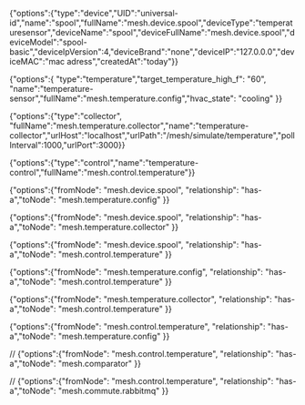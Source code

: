 {"options":{"type":"device","UID":"universal-id","name":"spool","fullName":"mesh.device.spool","deviceType":"temperaturesensor","deviceName":"spool","deviceFullName":"mesh.device.spool","deviceModel":"spool-basic","deviceIpVersion":4,"deviceBrand":"none","deviceIP":"127.0.0.0","deviceMAC":"mac adress","createdAt":"today"}}

{"options":{ "type":"temperature","target_temperature_high_f": "60", "name":"temperature-sensor","fullName":"mesh.temperature.config","hvac_state": "cooling" }}

{"options":{"type":"collector", "fullName":"mesh.temperature.collector","name":"temperature-collector","urlHost":"localhost","urlPath":"/mesh/simulate/temperature","pollInterval":1000,"urlPort":3000}}

{"options":{"type":"control","name":"temperature-control","fullName":"mesh.control.temperature"}}


{"options":{"fromNode": "mesh.device.spool", "relationship": "has-a","toNode": "mesh.temperature.config" }}

{"options":{"fromNode": "mesh.device.spool", "relationship": "has-a","toNode": "mesh.temperature.collector" }}

{"options":{"fromNode": "mesh.device.spool", "relationship": "has-a","toNode": "mesh.control.temperature" }}

{"options":{"fromNode": "mesh.temperature.config", "relationship": "has-a","toNode": "mesh.control.temperature" }}

{"options":{"fromNode": "mesh.temperature.collector", "relationship": "has-a","toNode": "mesh.control.temperature" }}

{"options":{"fromNode": "mesh.control.temperature", "relationship": "has-a","toNode": "mesh.temperature.config" }}

// {"options":{"fromNode": "mesh.control.temperature", "relationship": "has-a","toNode": "mesh.comparator" }}

// {"options":{"fromNode": "mesh.control.temperature", "relationship": "has-a","toNode": "mesh.commute.rabbitmq" }}
